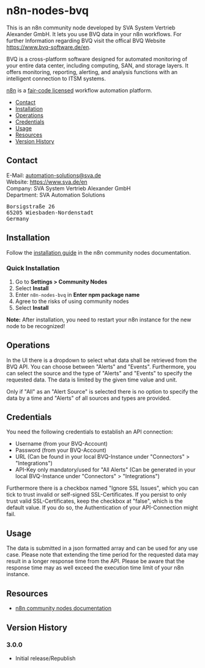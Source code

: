 # n8n-nodes-bvq

This is an n8n community node developed by SVA System Vertrieb Alexander GmbH. It lets you use BVQ data in your n8n workflows.
For further Information regarding BVQ visit the offical BVQ Website https://www.bvq-software.de/en.

BVQ is a cross-platform software designed for automated monitoring of your entire data center, including computing, SAN, and storage layers. It offers monitoring, reporting, alerting, and analysis functions with an intelligent connection to ITSM systems.

[n8n](https://n8n.io/) is a [fair-code licensed](https://docs.n8n.io/reference/license/) workflow automation platform.
- [Contact](#contact)  
- [Installation](#installation) 
- [Operations](#operations)  
- [Credentials](#credentials)
- [Usage](#usage) 
- [Resources](#resources)
- [Version History](#version-history)    

## Contact

E-Mail: automation-solutions@sva.de <br>
Website: https://www.sva.de/en<br>
Company: SVA System Vertrieb Alexander GmbH<br>
Department: SVA Automation Solutions<br>
<pre>
Borsigstraße 26
65205 Wiesbaden-Nordenstadt
Germany
</pre>

## Installation

Follow the [installation guide](https://docs.n8n.io/integrations/community-nodes/installation/) in the n8n community nodes documentation.

### Quick Installation

1. Go to **Settings > Community Nodes**
2. Select **Install**
3. Enter `n8n-nodes-bvq` in **Enter npm package name**
4. Agree to the risks of using community nodes
5. Select **Install**

**Note:** After installation, you need to restart your n8n instance for the new node to be recognized!


## Operations

In the UI there is a dropdown to select what data shall be retrieved from the BVQ API.
You can choose between "Alerts" and "Events". Furthermore, you can select the source and the type of "Alerts" and "Events" to specify the requested data.
The data is limited by the given time value and unit. 

Only if "All" as an "Alert Source" is selected there is no option to specify the data by a time and "Alerts" of all sources and types are provided.  

## Credentials

You need the following credentials to establish an API connection:

- Username (from your BVQ-Account)
- Password (from your BVQ-Account)
- URL (Can be found in your local BVQ-Instance under "Connectors" > "Integrations")
- API-Key only mandatory/used for "All Alerts" (Can be generated in your local BVQ-Instance under "Connectors" > "Integrations")

Furthermore there is a checkbox named "Ignore SSL Issues", which you can tick to trust invalid or self-signed SSL-Certificates. If you persist to only trust valid SSL-Certificates, keep the checkbox at "false", which is the default value. If you do so, the Authentication of your API-Connection might fail.


## Usage

The data is submitted in a json formatted array and can be used for any use case.
Please note that extending the time period for the requested data may result in a longer response time from the API. Please be aware that the response time may as well exceed the execution time limit of your n8n instance.


## Resources

* [n8n community nodes documentation](https://docs.n8n.io/integrations/community-nodes/)


## Version History

### 3.0.0

- Initial release/Republish